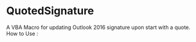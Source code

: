 # QuotedSignature
A VBA Macro for updating Outlook 2016 signature upon start with a quote.
How to Use :
